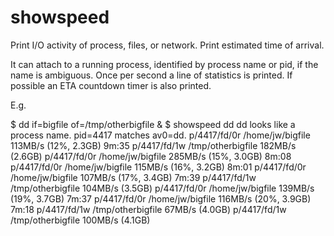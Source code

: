 showspeed
=========

Print I/O activity of process, files, or network.
Print estimated time of arrival.

It can attach to a running process, identified by process name or pid, if the name is ambiguous.
Once per second a line of statistics is printed. If possible an ETA countdown timer is also printed.

E.g. 

$ dd if=bigfile of=/tmp/otherbigfile &
$ showspeed dd
dd looks like a process name. pid=4417 matches av0=dd.
p/4417/fd/0r /home/jw/bigfile 113MB/s (12%, 2.3GB)  9m:35
p/4417/fd/1w /tmp/otherbigfile 182MB/s (2.6GB)
p/4417/fd/0r /home/jw/bigfile 285MB/s (15%, 3.0GB)  8m:08
p/4417/fd/0r /home/jw/bigfile 115MB/s (16%, 3.2GB)  8m:01
p/4417/fd/0r /home/jw/bigfile 107MB/s (17%, 3.4GB)  7m:39
p/4417/fd/1w /tmp/otherbigfile 104MB/s (3.5GB)
p/4417/fd/0r /home/jw/bigfile 139MB/s (19%, 3.7GB)  7m:37
p/4417/fd/0r /home/jw/bigfile 116MB/s (20%, 3.9GB)  7m:18
p/4417/fd/1w /tmp/otherbigfile  67MB/s (4.0GB)
p/4417/fd/1w /tmp/otherbigfile 100MB/s (4.1GB)

